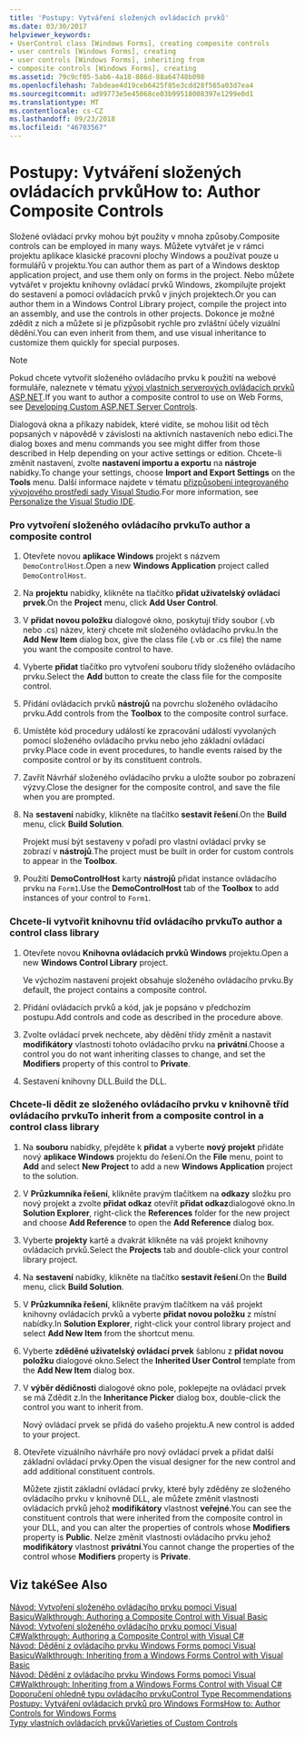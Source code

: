 ```yaml
---
title: 'Postupy: Vytváření složených ovládacích prvků'
ms.date: 03/30/2017
helpviewer_keywords:
- UserControl class [Windows Forms], creating composite controls
- user controls [Windows Forms], creating
- user controls [Windows Forms], inheriting from
- composite controls [Windows Forms], creating
ms.assetid: 79c9cf05-5ab6-4a18-886d-88a64748b098
ms.openlocfilehash: 7abdeae4d19ceb6425f85e3cdd28f565a03d7ea4
ms.sourcegitcommit: ad99773e5e45068ce03b99518008397e1299e0d1
ms.translationtype: MT
ms.contentlocale: cs-CZ
ms.lasthandoff: 09/23/2018
ms.locfileid: "46703567"
---
```

# <a name="how-to-author-composite-controls"></a><span data-ttu-id="0c13b-102">Postupy: Vytváření složených ovládacích prvků</span><span class="sxs-lookup"><span data-stu-id="0c13b-102">How to: Author Composite Controls</span></span>
<span data-ttu-id="0c13b-103">Složené ovládací prvky mohou být použity v mnoha způsoby.</span><span class="sxs-lookup"><span data-stu-id="0c13b-103">Composite controls can be employed in many ways.</span></span> <span data-ttu-id="0c13b-104">Můžete vytvářet je v rámci projektu aplikace klasické pracovní plochy Windows a používat pouze u formulářů v projektu.</span><span class="sxs-lookup"><span data-stu-id="0c13b-104">You can author them as part of a Windows desktop application project, and use them only on forms in the project.</span></span> <span data-ttu-id="0c13b-105">Nebo můžete vytvářet v projektu knihovny ovládací prvků Windows, zkompilujte projekt do sestavení a pomocí ovládacích prvků v jiných projektech.</span><span class="sxs-lookup"><span data-stu-id="0c13b-105">Or you can author them in a Windows Control Library project, compile the project into an assembly, and use the controls in other projects.</span></span> <span data-ttu-id="0c13b-106">Dokonce je možné zdědit z nich a můžete si je přizpůsobit rychle pro zvláštní účely vizuální dědění.</span><span class="sxs-lookup"><span data-stu-id="0c13b-106">You can even inherit from them, and use visual inheritance to customize them quickly for special purposes.</span></span>  
  
> [!NOTE]
>  <span data-ttu-id="0c13b-107">Pokud chcete vytvořit složeného ovládacího prvku k použití na webové formuláře, naleznete v tématu [vývoj vlastních serverových ovládacích prvků ASP.NET](https://msdn.microsoft.com/library/fbe26c16-cff4-4089-b3dd-877411f0c0ef).</span><span class="sxs-lookup"><span data-stu-id="0c13b-107">If you want to author a composite control to use on Web Forms, see [Developing Custom ASP.NET Server Controls](https://msdn.microsoft.com/library/fbe26c16-cff4-4089-b3dd-877411f0c0ef).</span></span>  
>   
>  <span data-ttu-id="0c13b-108">Dialogová okna a příkazy nabídek, které vidíte, se mohou lišit od těch popsaných v nápovědě v závislosti na aktivních nastaveních nebo edici.</span><span class="sxs-lookup"><span data-stu-id="0c13b-108">The dialog boxes and menu commands you see might differ from those described in Help depending on your active settings or edition.</span></span> <span data-ttu-id="0c13b-109">Chcete-li změnit nastavení, zvolte **nastavení importu a exportu** na **nástroje** nabídky.</span><span class="sxs-lookup"><span data-stu-id="0c13b-109">To change your settings, choose **Import and Export Settings** on the **Tools** menu.</span></span> <span data-ttu-id="0c13b-110">Další informace najdete v tématu [přizpůsobení integrovaného vývojového prostředí sady Visual Studio](/visualstudio/ide/personalizing-the-visual-studio-ide).</span><span class="sxs-lookup"><span data-stu-id="0c13b-110">For more information, see [Personalize the Visual Studio IDE](/visualstudio/ide/personalizing-the-visual-studio-ide).</span></span>  
  
### <a name="to-author-a-composite-control"></a><span data-ttu-id="0c13b-111">Pro vytvoření složeného ovládacího prvku</span><span class="sxs-lookup"><span data-stu-id="0c13b-111">To author a composite control</span></span>  
  
1.  <span data-ttu-id="0c13b-112">Otevřete novou **aplikace Windows** projekt s názvem `DemoControlHost`.</span><span class="sxs-lookup"><span data-stu-id="0c13b-112">Open a new **Windows Application** project called `DemoControlHost`.</span></span>  
  
2.  <span data-ttu-id="0c13b-113">Na **projektu** nabídky, klikněte na tlačítko **přidat uživatelský ovládací prvek**.</span><span class="sxs-lookup"><span data-stu-id="0c13b-113">On the **Project** menu, click **Add User Control**.</span></span>  
  
3.  <span data-ttu-id="0c13b-114">V **přidat novou položku** dialogové okno, poskytují třídy soubor (.vb nebo .cs) název, který chcete mít složeného ovládacího prvku.</span><span class="sxs-lookup"><span data-stu-id="0c13b-114">In the **Add New Item** dialog box, give the class file (.vb or .cs file) the name you want the composite control to have.</span></span>  
  
4.  <span data-ttu-id="0c13b-115">Vyberte **přidat** tlačítko pro vytvoření souboru třídy složeného ovládacího prvku.</span><span class="sxs-lookup"><span data-stu-id="0c13b-115">Select the **Add** button to create the class file for the composite control.</span></span>  
  
5.  <span data-ttu-id="0c13b-116">Přidání ovládacích prvků **nástrojů** na povrchu složeného ovládacího prvku.</span><span class="sxs-lookup"><span data-stu-id="0c13b-116">Add controls from the **Toolbox** to the composite control surface.</span></span>  
  
6.  <span data-ttu-id="0c13b-117">Umístěte kód procedury událostí ke zpracování událostí vyvolaných pomocí složeného ovládacího prvku nebo jeho základní ovládací prvky.</span><span class="sxs-lookup"><span data-stu-id="0c13b-117">Place code in event procedures, to handle events raised by the composite control or by its constituent controls.</span></span>  
  
7.  <span data-ttu-id="0c13b-118">Zavřít Návrhář složeného ovládacího prvku a uložte soubor po zobrazení výzvy.</span><span class="sxs-lookup"><span data-stu-id="0c13b-118">Close the designer for the composite control, and save the file when you are prompted.</span></span>  
  
8.  <span data-ttu-id="0c13b-119">Na **sestavení** nabídky, klikněte na tlačítko **sestavit řešení**.</span><span class="sxs-lookup"><span data-stu-id="0c13b-119">On the **Build** menu, click **Build Solution**.</span></span>  
  
     <span data-ttu-id="0c13b-120">Projekt musí být sestaveny v pořadí pro vlastní ovládací prvky se zobrazí v **nástrojů**.</span><span class="sxs-lookup"><span data-stu-id="0c13b-120">The project must be built in order for custom controls to appear in the **Toolbox**.</span></span>  
  
9. <span data-ttu-id="0c13b-121">Použití **DemoControlHost** karty **nástrojů** přidat instance ovládacího prvku na `Form1`.</span><span class="sxs-lookup"><span data-stu-id="0c13b-121">Use the **DemoControlHost** tab of the **Toolbox** to add instances of your control to `Form1`.</span></span>  
  
### <a name="to-author-a-control-class-library"></a><span data-ttu-id="0c13b-122">Chcete-li vytvořit knihovnu tříd ovládacího prvku</span><span class="sxs-lookup"><span data-stu-id="0c13b-122">To author a control class library</span></span>  
  
1.  <span data-ttu-id="0c13b-123">Otevřete novou **Knihovna ovládacích prvků Windows** projektu.</span><span class="sxs-lookup"><span data-stu-id="0c13b-123">Open a new **Windows Control Library** project.</span></span>  
  
     <span data-ttu-id="0c13b-124">Ve výchozím nastavení projekt obsahuje složeného ovládacího prvku.</span><span class="sxs-lookup"><span data-stu-id="0c13b-124">By default, the project contains a composite control.</span></span>  
  
2.  <span data-ttu-id="0c13b-125">Přidání ovládacích prvků a kód, jak je popsáno v předchozím postupu.</span><span class="sxs-lookup"><span data-stu-id="0c13b-125">Add controls and code as described in the procedure above.</span></span>  
  
3.  <span data-ttu-id="0c13b-126">Zvolte ovládací prvek nechcete, aby dědění třídy změnit a nastavit **modifikátory** vlastnosti tohoto ovládacího prvku na **privátní**.</span><span class="sxs-lookup"><span data-stu-id="0c13b-126">Choose a control you do not want inheriting classes to change, and set the **Modifiers** property of this control to **Private**.</span></span>  
  
4.  <span data-ttu-id="0c13b-127">Sestavení knihovny DLL.</span><span class="sxs-lookup"><span data-stu-id="0c13b-127">Build the DLL.</span></span>  
  
### <a name="to-inherit-from-a-composite-control-in-a-control-class-library"></a><span data-ttu-id="0c13b-128">Chcete-li dědit ze složeného ovládacího prvku v knihovně tříd ovládacího prvku</span><span class="sxs-lookup"><span data-stu-id="0c13b-128">To inherit from a composite control in a control class library</span></span>  
  
1.  <span data-ttu-id="0c13b-129">Na **souboru** nabídky, přejděte k **přidat** a vyberte **nový projekt** přidáte nový **aplikace Windows** projektu do řešení.</span><span class="sxs-lookup"><span data-stu-id="0c13b-129">On the **File** menu, point to **Add** and select **New Project** to add a new **Windows Application** project to the solution.</span></span>  
  
2.  <span data-ttu-id="0c13b-130">V **Průzkumníka řešení**, klikněte pravým tlačítkem na **odkazy** složku pro nový projekt a zvolte **přidat odkaz** otevřít **přidat odkaz**dialogové okno.</span><span class="sxs-lookup"><span data-stu-id="0c13b-130">In **Solution Explorer**, right-click the **References** folder for the new project and choose **Add Reference** to open the **Add Reference** dialog box.</span></span>  
  
3.  <span data-ttu-id="0c13b-131">Vyberte **projekty** kartě a dvakrát klikněte na váš projekt knihovny ovládacích prvků.</span><span class="sxs-lookup"><span data-stu-id="0c13b-131">Select the **Projects** tab and double-click your control library project.</span></span>  
  
4.  <span data-ttu-id="0c13b-132">Na **sestavení** nabídky, klikněte na tlačítko **sestavit řešení**.</span><span class="sxs-lookup"><span data-stu-id="0c13b-132">On the **Build** menu, click **Build Solution**.</span></span>  
  
5.  <span data-ttu-id="0c13b-133">V **Průzkumníka řešení**, klikněte pravým tlačítkem na váš projekt knihovny ovládacích prvků a vyberte **přidat novou položku** z místní nabídky.</span><span class="sxs-lookup"><span data-stu-id="0c13b-133">In **Solution Explorer**, right-click your control library project and select **Add New Item** from the shortcut menu.</span></span>  
  
6.  <span data-ttu-id="0c13b-134">Vyberte **zděděné uživatelský ovládací prvek** šablonu z **přidat novou položku** dialogové okno.</span><span class="sxs-lookup"><span data-stu-id="0c13b-134">Select the **Inherited User Control** template from the **Add New Item** dialog box.</span></span>  
  
7.  <span data-ttu-id="0c13b-135">V **výběr dědičnosti** dialogové okno pole, poklepejte na ovládací prvek se má Zdědit z.</span><span class="sxs-lookup"><span data-stu-id="0c13b-135">In the **Inheritance Picker** dialog box, double-click the control you want to inherit from.</span></span>  
  
     <span data-ttu-id="0c13b-136">Nový ovládací prvek se přidá do vašeho projektu.</span><span class="sxs-lookup"><span data-stu-id="0c13b-136">A new control is added to your project.</span></span>  
  
8.  <span data-ttu-id="0c13b-137">Otevřete vizuálního návrháře pro nový ovládací prvek a přidat další základní ovládací prvky.</span><span class="sxs-lookup"><span data-stu-id="0c13b-137">Open the visual designer for the new control and add additional constituent controls.</span></span>  
  
     <span data-ttu-id="0c13b-138">Můžete zjistit základní ovládací prvky, které byly zděděny ze složeného ovládacího prvku v knihovně DLL, ale můžete změnit vlastnosti ovládacích prvků jehož **modifikátory** vlastnost **veřejné**.</span><span class="sxs-lookup"><span data-stu-id="0c13b-138">You can see the constituent controls that were inherited from the composite control in your DLL, and you can alter the properties of controls whose **Modifiers** property is **Public**.</span></span> <span data-ttu-id="0c13b-139">Nelze změnit vlastnosti ovládacího prvku jehož **modifikátory** vlastnost **privátní**.</span><span class="sxs-lookup"><span data-stu-id="0c13b-139">You cannot change the properties of the control whose **Modifiers** property is **Private**.</span></span>  
  
## <a name="see-also"></a><span data-ttu-id="0c13b-140">Viz také</span><span class="sxs-lookup"><span data-stu-id="0c13b-140">See Also</span></span>  
 [<span data-ttu-id="0c13b-141">Návod: Vytvoření složeného ovládacího prvku pomocí Visual Basicu</span><span class="sxs-lookup"><span data-stu-id="0c13b-141">Walkthrough: Authoring a Composite Control with Visual Basic</span></span>](../../../../docs/framework/winforms/controls/walkthrough-authoring-a-composite-control-with-visual-basic.md)  
 [<span data-ttu-id="0c13b-142">Návod: Vytvoření složeného ovládacího prvku pomocí Visual C#</span><span class="sxs-lookup"><span data-stu-id="0c13b-142">Walkthrough: Authoring a Composite Control with Visual C#</span></span>](../../../../docs/framework/winforms/controls/walkthrough-authoring-a-composite-control-with-visual-csharp.md)  
 [<span data-ttu-id="0c13b-143">Návod: Dědění z ovládacího prvku Windows Forms pomocí Visual Basicu</span><span class="sxs-lookup"><span data-stu-id="0c13b-143">Walkthrough: Inheriting from a Windows Forms Control with Visual Basic</span></span>](../../../../docs/framework/winforms/controls/walkthrough-inheriting-from-a-windows-forms-control-with-visual-basic.md)  
 [<span data-ttu-id="0c13b-144">Návod: Dědění z ovládacího prvku Windows Forms pomocí Visual C#</span><span class="sxs-lookup"><span data-stu-id="0c13b-144">Walkthrough: Inheriting from a Windows Forms Control with Visual C#</span></span>](../../../../docs/framework/winforms/controls/walkthrough-inheriting-from-a-windows-forms-control-with-visual-csharp.md)  
 [<span data-ttu-id="0c13b-145">Doporučení ohledně typu ovládacího prvku</span><span class="sxs-lookup"><span data-stu-id="0c13b-145">Control Type Recommendations</span></span>](../../../../docs/framework/winforms/controls/control-type-recommendations.md)  
 [<span data-ttu-id="0c13b-146">Postupy: Vytváření ovládacích prvků pro Windows Forms</span><span class="sxs-lookup"><span data-stu-id="0c13b-146">How to: Author Controls for Windows Forms</span></span>](../../../../docs/framework/winforms/controls/how-to-author-controls-for-windows-forms.md)  
 [<span data-ttu-id="0c13b-147">Typy vlastních ovládacích prvků</span><span class="sxs-lookup"><span data-stu-id="0c13b-147">Varieties of Custom Controls</span></span>](../../../../docs/framework/winforms/controls/varieties-of-custom-controls.md)
